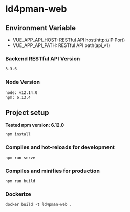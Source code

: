# ld4pman-web


## Environment Variable
* VUE_APP_API_HOST: RESTful API host(http://IP:Port)
* VUE_APP_API_PATH: RESTful API path(api_v1)

### Backend RESTful API Version
```
3.3.6
```
### Node Version
```
node: v12.14.0
npm: 6.13.4
```

## Project setup
**Tested npm version: 6.12.0**

```
npm install
```

### Compiles and hot-reloads for development
```
npm run serve
```

### Compiles and minifies for production
```
npm run build
```

### Dockerize
```
docker build -t ld4pman-web .
```


